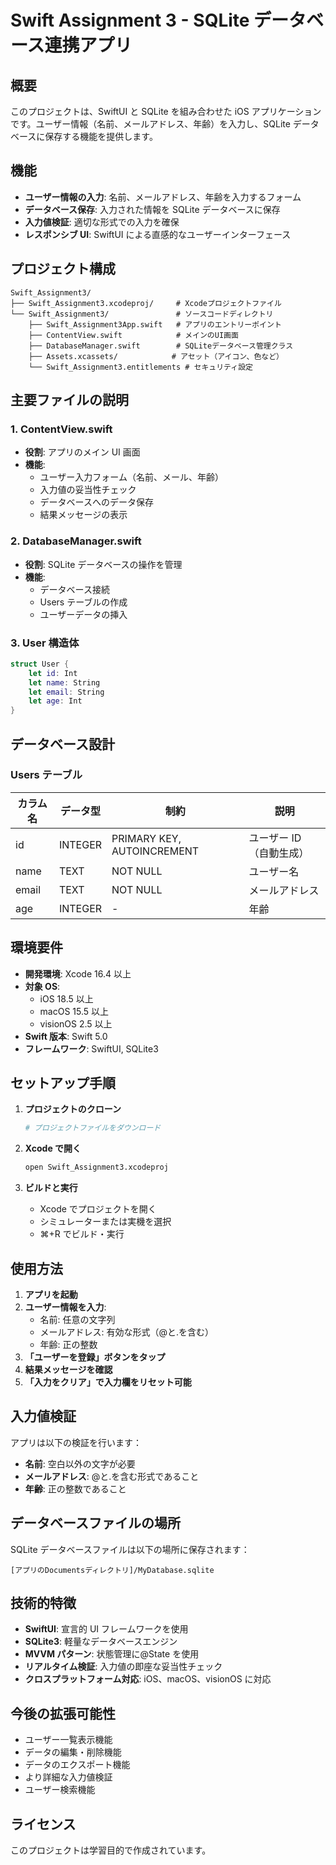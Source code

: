 # Swift Assignment 3 - SQLite データベース連携アプリ

## 概要

このプロジェクトは、SwiftUI と SQLite を組み合わせた iOS アプリケーションです。ユーザー情報（名前、メールアドレス、年齢）を入力し、SQLite データベースに保存する機能を提供します。

## 機能

- **ユーザー情報の入力**: 名前、メールアドレス、年齢を入力するフォーム
- **データベース保存**: 入力された情報を SQLite データベースに保存
- **入力値検証**: 適切な形式での入力を確保
- **レスポンシブ UI**: SwiftUI による直感的なユーザーインターフェース

## プロジェクト構成

```
Swift_Assignment3/
├── Swift_Assignment3.xcodeproj/     # Xcodeプロジェクトファイル
└── Swift_Assignment3/               # ソースコードディレクトリ
    ├── Swift_Assignment3App.swift   # アプリのエントリーポイント
    ├── ContentView.swift            # メインのUI画面
    ├── DatabaseManager.swift        # SQLiteデータベース管理クラス
    ├── Assets.xcassets/            # アセット（アイコン、色など）
    └── Swift_Assignment3.entitlements # セキュリティ設定
```

## 主要ファイルの説明

### 1. ContentView.swift

- **役割**: アプリのメイン UI 画面
- **機能**:
  - ユーザー入力フォーム（名前、メール、年齢）
  - 入力値の妥当性チェック
  - データベースへのデータ保存
  - 結果メッセージの表示

### 2. DatabaseManager.swift

- **役割**: SQLite データベースの操作を管理
- **機能**:
  - データベース接続
  - Users テーブルの作成
  - ユーザーデータの挿入

### 3. User 構造体

```swift
struct User {
    let id: Int
    let name: String
    let email: String
    let age: Int
}
```

## データベース設計

### Users テーブル

| カラム名 | データ型 | 制約                       | 説明                    |
| -------- | -------- | -------------------------- | ----------------------- |
| id       | INTEGER  | PRIMARY KEY, AUTOINCREMENT | ユーザー ID（自動生成） |
| name     | TEXT     | NOT NULL                   | ユーザー名              |
| email    | TEXT     | NOT NULL                   | メールアドレス          |
| age      | INTEGER  | -                          | 年齢                    |

## 環境要件

- **開発環境**: Xcode 16.4 以上
- **対象 OS**:
  - iOS 18.5 以上
  - macOS 15.5 以上
  - visionOS 2.5 以上
- **Swift 版本**: Swift 5.0
- **フレームワーク**: SwiftUI, SQLite3

## セットアップ手順

1. **プロジェクトのクローン**

   ```bash
   # プロジェクトファイルをダウンロード
   ```

2. **Xcode で開く**

   ```bash
   open Swift_Assignment3.xcodeproj
   ```

3. **ビルドと実行**
   - Xcode でプロジェクトを開く
   - シミュレーターまたは実機を選択
   - ⌘+R でビルド・実行

## 使用方法

1. **アプリを起動**
2. **ユーザー情報を入力**:
   - 名前: 任意の文字列
   - メールアドレス: 有効な形式（@と.を含む）
   - 年齢: 正の整数
3. **「ユーザーを登録」ボタンをタップ**
4. **結果メッセージを確認**
5. **「入力をクリア」で入力欄をリセット可能**

## 入力値検証

アプリは以下の検証を行います：

- **名前**: 空白以外の文字が必要
- **メールアドレス**: @と.を含む形式であること
- **年齢**: 正の整数であること

## データベースファイルの場所

SQLite データベースファイルは以下の場所に保存されます：

```
[アプリのDocumentsディレクトリ]/MyDatabase.sqlite
```

## 技術的特徴

- **SwiftUI**: 宣言的 UI フレームワークを使用
- **SQLite3**: 軽量なデータベースエンジン
- **MVVM パターン**: 状態管理に@State を使用
- **リアルタイム検証**: 入力値の即座な妥当性チェック
- **クロスプラットフォーム対応**: iOS、macOS、visionOS に対応

## 今後の拡張可能性

- ユーザー一覧表示機能
- データの編集・削除機能
- データのエクスポート機能
- より詳細な入力値検証
- ユーザー検索機能

## ライセンス

このプロジェクトは学習目的で作成されています。
